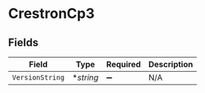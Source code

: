 # CrestronCp3


## Fields

| Field              | Type               | Required           | Description        |
| ------------------ | ------------------ | ------------------ | ------------------ |
| `VersionString`    | **string*          | :heavy_minus_sign: | N/A                |